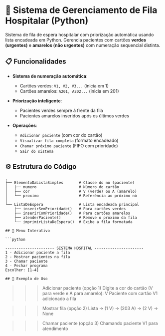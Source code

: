 # 🏥 Sistema de Gerenciamento de Fila Hospitalar (Python)

Sistema de fila de espera hospitalar com priorização automática usando lista encadeada em Python. Gerencia pacientes com cartões **verdes (urgentes)** e **amarelos (não urgentes)** com numeração sequencial distinta.

## 📋 Funcionalidades

- **Sistema de numeração automática**:
  - Cartões verdes: `V1, V2, V3...` (inicia em 1)
  - Cartões amarelos: `A201, A202...` (inicia em 201)
  
- **Priorização inteligente**:
  - Pacientes verdes sempre à frente da fila
  - Pacientes amarelos inseridos após os últimos verdes

- **Operações**:
  - `Adicionar paciente` (com cor do cartão)
  - `Visualizar fila completa` (formato encadeado)
  - `Chamar próximo paciente` (FIFO com prioridade)
  - `Sair do sistema`

## ⚙️ Estrutura do Código

```
.
├── ElementoDaListaSimples       # Classe do nó (paciente)
│   ├── numero                   # Número do cartão
│   ├── cor                      # V (verde) ou A (amarelo)
│   └── proximo                  # Referência ao próximo nó
│
└── ListaDeEspera                # Lista encadeada principal
    ├── inserirSemPrioridade()   # Para cartões verdes
    ├── inserirComPrioridade()   # Para cartões amarelos
    ├── atenderPaciente()        # Remove o próximo da fila
    └── imprimirListaDeEspera()  # Exibe a fila formatada

## 🚀 Menu Interativo

```python

---------------------- SISTEMA HOSPITAL ----------------------
1 - Adicionar paciente a fila
2 - Mostrar pacientes na fila
3 - Chamar paciente
4 - Fechar programa
Escolher: [1-4]

## 📌 Exemplo de Uso 

```

>>> Adicionar paciente (opção 1)
Digite a cor do cartão (V para verde e A para amarelo): V
Paciente com cartão V1 adicionado a fila

>>> Mostrar fila (opção 2)
Lista -> (1 V) -> (203 A) -> (2 V) -> None

>>> Chamar paciente (opção 3)
Chamando paciente V1 para atendimento
